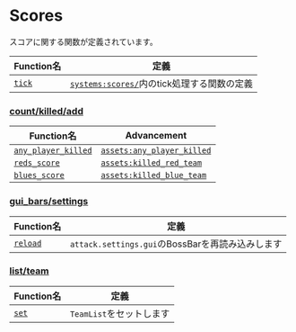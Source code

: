 # Scores
スコアに関する関数が定義されています。

|Function名|定義|
|----|----|
|[`tick`](functions/tick.mcfunction)|[`systems:scores/`](functions/)内のtick処理する関数の定義|

### [count/](functions/count/)[killed/](functions/count/killed/)[add](functions/count/killed/add/)
|Function名|Advancement|
|----|----|
|[`any_player_killed`](functions/count/killed/add/any_player_killed.mcfunction)|[`assets:any_player_killed`](/Attack/data/assets/advancements/any_player_killed.json)|
|[`reds_score`](functions/count/killed/add/reds_score.mcfunction)|[`assets:killed_red_team`](/Attack/data/assets/advancements/killed_red_team.json)|
|[`blues_score`](functions/count/killed/add/blues_score.mcfunction)|[`assets:killed_blue_team`](/Attack/data/assets/advancements/killed_blue_team.json)|

### [gui_bars/](functions/gui_bars/)[settings](functions/gui_bars/settings/)
|Function名|定義|
|----|----|
|[`reload`](functions/gui_bars/settings/reload.mcfunction)|`attack.settings.gui`のBossBarを再読み込みします|

### [list/](functions/list/)[team](functions/list/team/)
|Function名|定義|
|----|----|
|[`set`](functions/list/team/set.mcfunction)|`TeamList`をセットします|
